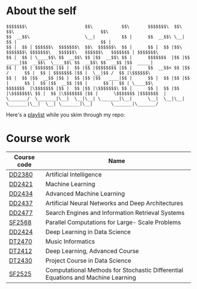 # About the self
```
$$$$$$$\                      $$\           $$\       $$$$$$$\  $$\           $$\                                 $$\           
$$  __$$\                     \__|          $$ |      $$  __$$\ \__|          $$ |                                $$ |          
$$ |  $$ | $$$$$$\  $$$$$$$\  $$\  $$$$$$\  $$ |      $$ |  $$ |$$\  $$$$$$$\ $$$$$$$\   $$$$$$\   $$$$$$\   $$$$$$$ | $$$$$$$\ 
$$ |  $$ | \____$$\ $$  __$$\ $$ |$$  __$$\ $$ |      $$$$$$$  |$$ |$$  _____|$$  __$$\  \____$$\ $$  __$$\ $$  __$$ |$$  _____|
$$ |  $$ | $$$$$$$ |$$ |  $$ |$$ |$$$$$$$$ |$$ |      $$  __$$< $$ |$$ /      $$ |  $$ | $$$$$$$ |$$ |  \__|$$ /  $$ |\$$$$$$\  
$$ |  $$ |$$  __$$ |$$ |  $$ |$$ |$$   ____|$$ |      $$ |  $$ |$$ |$$ |      $$ |  $$ |$$  __$$ |$$ |      $$ |  $$ | \____$$\ 
$$$$$$$  |\$$$$$$$ |$$ |  $$ |$$ |\$$$$$$$\ $$ |      $$ |  $$ |$$ |\$$$$$$$\ $$ |  $$ |\$$$$$$$ |$$ |      \$$$$$$$ |$$$$$$$  |
\_______/  \_______|\__|  \__|\__| \_______|\__|      \__|  \__|\__| \_______|\__|  \__| \_______|\__|       \_______|\_______/ 

```                                                                                                                               
                                                                                                                                
                                                                                                                                
Here's a [playlist](https://open.spotify.com/playlist/7c6bvGpz7go53lyvRLlgvt?si=aa235c938ddc4ad7) while you skim through my repo: 

# Course work
|**Course code**|**Name**|
|---|---|
|[DD2380](https://www.kth.se/student/kurser/kurs/DD2380?l=en) |Artificial Intelligence|
|[DD2421](https://www.kth.se/student/kurser/kurs/DD2421?l=en) |Machine Learning|
|[DD2434](https://www.kth.se/student/kurser/kurs/DD2434?l=en) |Advanced Machine Learning|
|[DD2437](https://www.kth.se/student/kurser/kurs/DD2437?l=en) |Artificial Neural Networks and Deep Architectures|
|[DD2477](https://www.kth.se/student/kurser/kurs/DD2477?l=en) |Search Engines and Information Retrieval Systems|
|[SF2568](https://www.kth.se/student/kurser/kurs/DD2568?l=en) |Parallel Computations for Large- Scale Problems|
|[DD2424](https://www.kth.se/student/kurser/kurs/DD2424?l=en) |Deep Learning in Data Science|
|[DT2470](https://www.kth.se/student/kurser/kurs/DD2470?l=en) |Music Informatics|
|[DT2412](https://www.kth.se/student/kurser/kurs/DD2412?l=en) |Deep Learning, Advanced Course|
|[DT2430](https://www.kth.se/student/kurser/kurs/DD2430?l=en) |Project Course in Data Science|
|[SF2525](https://www.kth.se/student/kurser/kurs/SF2525?l=en) |Computational Methods for Stochastic Differential Equations and Machine Learning|
